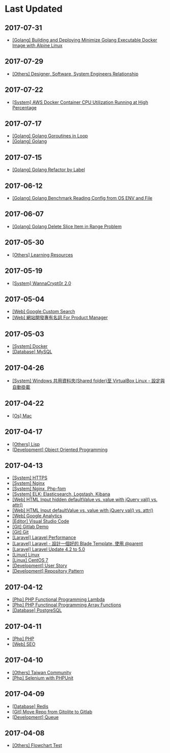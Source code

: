 # Last Updated

## 2017-07-31

* [[Golang] Building and Deploying Minimize Golang Executable Docker Image with Alpine Linux](/notes/golang/minimize-golang-executable-docker-image-with-alpine-linux.html)

## 2017-07-29

* [[Others] Designer, Software, System Engineers Relationship](/notes/others/designer-software-system-engineers-relationship.html)

## 2017-07-22

* [[System] AWS Docker Container CPU Utilization Running at High Percentage](/notes/system/aws-docker-container-cpu-high-usage.html)

## 2017-07-17

* [[Golang] Golang Goroutines in Loop](/notes/golang/golang-goroutines-in-loop.html)
* [[Golang] Golang](/notes/golang/golang.html)

## 2017-07-15

* [[Golang] Golang Refactor by Label](/notes/golang/golang-refactor-by-label.html)

## 2017-06-12

* [[Golang] Golang Benchmark Reading Config from OS ENV and File](/notes/golang/golang-benchmark-reading-config-from-os-env-and-file.html)

## 2017-06-07

* [[Golang] Golang Delete Slice Item in Range Problem](/notes/golang/golang-delete-slice-item-in-range-problem.html)

## 2017-05-30

* [[Others] Learning Resources](/notes/others/learning-resources.html)

## 2017-05-19

* [[System] WannaCrypt0r 2.0](/notes/system/wannacrypt0r.html)

## 2017-05-04

* [[Web] Google Custom Search](/notes/web/google-custom-search.html)
* [[Web] 網站開發專有名詞 For Product Manager](/notes/web/web-proper-noun.html)

## 2017-05-03

* [[System] Docker](/notes/system/docker.html)
* [[Database] MySQL](/notes/database/mysql.html)

## 2017-04-26

* [[System] Windows 共用資料夾(Shared folder)至 VirtualBox Linux - 設定與自動掛載](/notes/system/windows-shared-folder-with-virtualbox-linux.html)

## 2017-04-22

* [[Os] Mac](/notes/os/mac.html)

## 2017-04-17

* [[Others] Lisp](/notes/others/lisp.html)
* [[Development] Object Oriented Programming](/notes/development/object-oriented-programming.html)

## 2017-04-13

* [[System] HTTPS](/notes/system/https.html)
* [[System] Nginx](/notes/system/nginx.html)
* [[System] Nginx, Php-fpm](/notes/system/nginx-php-fpm.html)
* [[System] ELK: Elasticsearch, Logstash, Kibana](/notes/system/elk-elasticsearch-logstash-kibana.html)
* [[Web] HTML Input hidden defaultValue vs. value with jQuery val() vs. attr()](/notes/web/html-input-hidden-defaultvalue-vs-value-with-jquery-val-vs-attr.html)
* [[Web] HTML Input defaultValue vs. value with jQuery val() vs. attr()](/notes/web/html-input-defaultvalue-vs-value-with-jquery-val-vs-attr.html)
* [[Web] Google Analytics](/notes/web/google-analytics.html)
* [[Editor] Visual Studio Code](/notes/editor/visual-studio-code.html)
* [[Git] Gitlab Demo](/notes/git/gitlab.html)
* [[Git] Git](/notes/git/git.html)
* [[Laravel] Laravel Performance](/notes/laravel/laravel-performance.html)
* [[Laravel] Laravel - 設計一個好的 Blade Template, 使用 @parent](/notes/laravel/laravel-blade-parent.html)
* [[Laravel] Laravel Update 4.2 to 5.0](/notes/laravel/laravel-42-to-50.html)
* [[Linux] Linux](/notes/linux/linux.html)
* [[Linux] CentOS 7](/notes/linux/centos7.html)
* [[Development] User Story](/notes/development/user-story.html)
* [[Development] Repository Pattern](/notes/development/repository-pattern.html)

## 2017-04-12

* [[Php] PHP Functional Programming Lambda](/notes/php/php-functional-programming-lambda.html)
* [[Php] PHP Functinoal Programming Array Functions](/notes/php/php-functional-programming-array-functions.html)
* [[Database] PostgreSQL](/notes/database/postgresql.html)

## 2017-04-11

* [[Php] PHP](/notes/php/php.html)
* [[Web] SEO](/notes/web/seo.html)

## 2017-04-10

* [[Others] Taiwan Community](/notes/others/taiwan-community.html)
* [[Php] Selenium with PHPUnit](/notes/php/selenium_with_phpunit.html)

## 2017-04-09

* [[Database] Redis](/notes/database/redis.html)
* [[Git] Move Repo from Gitolite to Gitlab](/notes/git/movetogitlab.html)
* [[Development] Queue](/notes/development/queue.html)

## 2017-04-08

* [[Others] Flowchart Test](/notes/others/flowchart.html)

